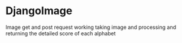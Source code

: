 # DjangoImage

Image get and post request working
taking image and processing and returning the detailed score of each alphabet